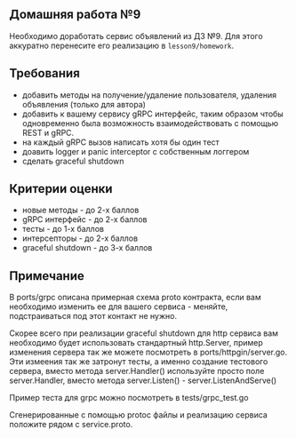 ## Домашняя работа №9

Необходимо доработать сервис объявлений из ДЗ №9.
Для этого аккуратно перенесите его реализацию в `lesson9/homework`.

## Требования

- добавить методы на получение/удаление пользователя, удаления объявления (только для автора)
- добавить к вашему сервису gRPC интерфейс, таким образом чтобы одновременно была возможность взаимодействовать
  с помощью REST и gRPC.
- на каждый gRPC вызов написать хотя бы один тест
- доавить logger и panic interceptor с собственным логгером
- сделать graceful shutdown

## Критерии оценки

- новые методы - до 2-х баллов
- gRPC интерфейс - до 2-х баллов
- тесты - до 1-х баллов
- интерсепторы - до 2-х баллов
- graceful shutdown - до 3-х баллов

## Примечание

В ports/grpc описана примерная схема proto контракта, если вам необходимо изменить ее для вашего сервиса - меняйте,
подстраиваться под этот контакт не нужно.

Скорее всего при реализации graceful shutdown для http сервиса вам необходимо будет использовать стандартный http.Server,
пример изменения сервера так же можете посмотреть в ports/httpgin/server.go. Эти измеения так же затронут тесты, а именно создание
тестового сервера, вместо метода server.Handler() используйте просто поле server.Handler, вместо метода server.Listen() - server.ListenAndServe()

Пример теста для grpc можно посмотреть в tests/grpc_test.go

Сгенерированные с помощью protoc файлы и реализацию сервиса положите рядом с service.proto.
